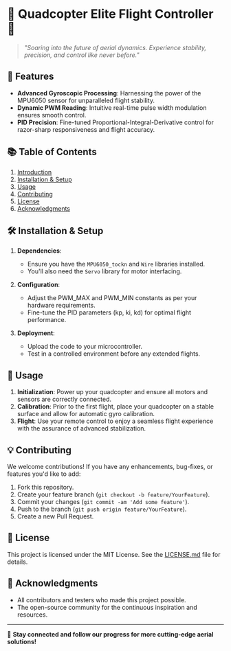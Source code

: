 # 🚁 **Quadcopter Elite Flight Controller** 🚁

> _"Soaring into the future of aerial dynamics. Experience stability, precision, and control like never before."_

## 🌟 **Features**

- **Advanced Gyroscopic Processing**: Harnessing the power of the MPU6050 sensor for unparalleled flight stability.
- **Dynamic PWM Reading**: Intuitive real-time pulse width modulation ensures smooth control.
- **PID Precision**: Fine-tuned Proportional-Integral-Derivative control for razor-sharp responsiveness and flight accuracy.

## 📚 **Table of Contents**

1. [Introduction](#introduction)
2. [Installation & Setup](#installation--setup)
3. [Usage](#usage)
4. [Contributing](#contributing)
5. [License](#license)
6. [Acknowledgments](#acknowledgments)

## 🛠 **Installation & Setup**

1. **Dependencies**: 
    - Ensure you have the `MPU6050_tockn` and `Wire` libraries installed.
    - You'll also need the `Servo` library for motor interfacing.

2. **Configuration**: 
    - Adjust the PWM_MAX and PWM_MIN constants as per your hardware requirements.
    - Fine-tune the PID parameters (kp, ki, kd) for optimal flight performance.

3. **Deployment**:
    - Upload the code to your microcontroller.
    - Test in a controlled environment before any extended flights.

## 🚀 **Usage**

1. **Initialization**: Power up your quadcopter and ensure all motors and sensors are correctly connected.
2. **Calibration**: Prior to the first flight, place your quadcopter on a stable surface and allow for automatic gyro calibration.
3. **Flight**: Use your remote control to enjoy a seamless flight experience with the assurance of advanced stabilization.

## 💡 **Contributing**

We welcome contributions! If you have any enhancements, bug-fixes, or features you'd like to add:

1. Fork this repository.
2. Create your feature branch (`git checkout -b feature/YourFeature`).
3. Commit your changes (`git commit -am 'Add some feature'`).
4. Push to the branch (`git push origin feature/YourFeature`).
5. Create a new Pull Request.

## 📜 **License**

This project is licensed under the MIT License. See the [LICENSE.md](LICENSE.md) file for details.

## 🙏 **Acknowledgments**

- All contributors and testers who made this project possible.
- The open-source community for the continuous inspiration and resources.

---

🔗 **Stay connected and follow our progress for more cutting-edge aerial solutions!**
